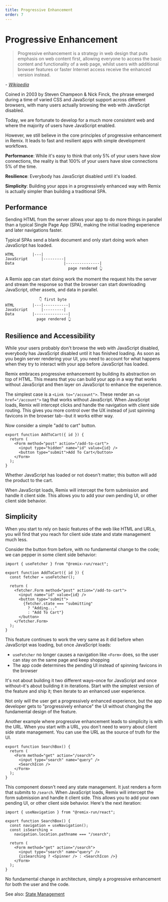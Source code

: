 ```yaml
---
title: Progressive Enhancement
order: 7
---
```


# Progressive Enhancement

> Progressive enhancement is a strategy in web design that puts emphasis on web content first, allowing everyone to access the basic content and functionality of a web page, whilst users with additional browser features or faster Internet access receive the enhanced version instead.

<cite>- [Wikipedia][wikipedia]</cite>

Coined in 2003 by Steven Champeon & Nick Finck, the phrase emerged during a time of varied CSS and JavaScript support across different browsers, with many users actually browsing the web with JavaScript disabled.

Today, we are fortunate to develop for a much more consistent web and where the majority of users have JavaScript enabled.

However, we still believe in the core principles of progressive enhancement in Remix. It leads to fast and resilient apps with simple development workflows.

**Performance**: While it's easy to think that only 5% of your users have slow connections, the reality is that 100% of your users have slow connections 5% of the time.

**Resilience**: Everybody has JavaScript disabled until it's loaded.

**Simplicity**: Building your apps in a progressively enhanced way with Remix is actually simpler than building a traditional SPA.

## Performance

Sending HTML from the server allows your app to do more things in parallel than a typical Single Page App (SPA), making the initial loading experience and later navigations faster.

Typical SPAs send a blank document and only start doing work when JavaScript has loaded.

```
HTML        |---|
JavaScript      |---------|
Data                      |---------------|
                            page rendered 👆
```

A Remix app can start doing work the moment the request hits the server and stream the response so that the browser can start downloading JavaScript, other assets, and data in parallel.

```
               👇 first byte
HTML        |---|-----------|
JavaScript      |---------|
Data        |---------------|
              page rendered 👆
```

## Resilience and Accessibility

While your users probably don't browse the web with JavaScript disabled, everybody has JavaScript disabled until it has finished loading. As soon as you begin server rendering your UI, you need to account for what happens when they try to interact with your app before JavaScript has loaded.

Remix embraces progressive enhancement by building its abstraction on top of HTML. This means that you can build your app in a way that works without JavaScript and then layer on JavaScript to enhance the experience.

The simplest case is a `<Link to="/account">`. These render an `<a href="/account">` tag that works without JavaScript. When JavaScript loads, Remix will intercept clicks and handle the navigation with client side routing. This gives you more control over the UX instead of just spinning favicons in the browser tab--but it works either way.

Now consider a simple "add to cart" button.

```tsx
export function AddToCart({ id }) {
  return (
    <Form method="post" action="/add-to-cart">
      <input type="hidden" name="id" value={id} />
      <button type="submit">Add To Cart</button>
    </Form>
  );
}
```

Whether JavaScript has loaded or not doesn't matter; this button will add the product to the cart.

When JavaScript loads, Remix will intercept the form submission and handle it client side. This allows you to add your own pending UI, or other client side behavior.

## Simplicity

When you start to rely on basic features of the web like HTML and URLs, you will find that you reach for client side state and state management much less.

Consider the button from before, with no fundamental change to the code; we can pepper in some client side behavior:

```tsx lines=[1,4,7,10-12,14]
import { useFetcher } from "@remix-run/react";

export function AddToCart({ id }) {
  const fetcher = useFetcher();

  return (
    <fetcher.Form method="post" action="/add-to-cart">
      <input name="id" value={id} />
      <button type="submit">
        {fetcher.state === "submitting"
          ? "Adding..."
          : "Add To Cart"}
      </button>
    </fetcher.Form>
  );
}
```

This feature continues to work the very same as it did before when JavaScript was loading, but once JavaScript loads:

- `useFetcher` no longer causes a navigation like `<Form>` does, so the user can stay on the same page and keep shopping
- The app code determines the pending UI instead of spinning favicons in the browser

It's not about building it two different ways–once for JavaScript and once without–it's about building it in iterations. Start with the simplest version of the feature and ship it; then iterate to an enhanced user experience.

Not only will the user get a progressively enhanced experience, but the app developer gets to "progressively enhance" the UI without changing the fundamental design of the feature.

Another example where progressive enhancement leads to simplicity is with the URL. When you start with a URL, you don't need to worry about client side state management. You can use the URL as the source of truth for the UI.

```tsx
export function SearchBox() {
  return (
    <Form method="get" action="/search">
      <input type="search" name="query" />
      <SearchIcon />
    </Form>
  );
}
```

This component doesn't need any state management. It just renders a form that submits to `/search`. When JavaScript loads, Remix will intercept the form submission and handle it client side. This allows you to add your own pending UI, or other client side behavior. Here's the next iteration:

```tsx lines=[1,4-6,11]
import { useNavigation } from "@remix-run/react";

export function SearchBox() {
  const navigation = useNavigation();
  const isSearching =
    navigation.location.pathname === "/search";

  return (
    <Form method="get" action="/search">
      <input type="search" name="query" />
      {isSearching ? <Spinner /> : <SearchIcon />}
    </Form>
  );
}
```

No fundamental change in architecture, simply a progressive enhancement for both the user and the code.

See also: [State Management][state_management]

[wikipedia]: https://en.wikipedia.org/wiki/Progressive_enhancement
[state_management]: ./state-management
